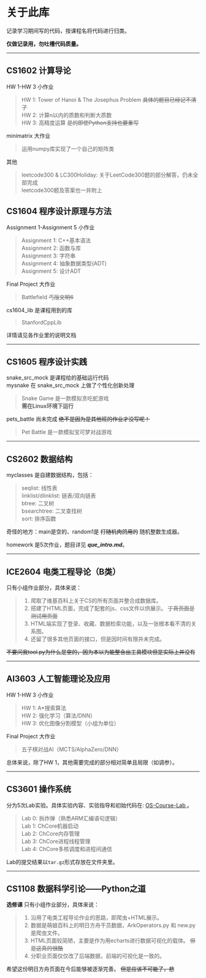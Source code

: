 # 关于此库

记录学习期间写的代码，按课程名将代码进行归类。  

**仅做记录用，勿吐槽代码质量。**

---

## CS1602 计算导论
HW 1-HW 3 小作业
> HW 1: Tower of Hanoi & The Josephus Problem ~~具体的题目已经记不清了~~  
> HW 2: 计算n以内的质数和判断大质数  
> HW 3: 高精度运算 ~~是的即使Python支持也要重写~~  

minimatrix 大作业
> 运用numpy库实现了一个自己的矩阵类

其他
> leetcode300 & LC300Holiday: 关于LeetCode300题的部分解答，仍未全部完成  
> leetcode300题及答案也一并附上  

## CS1604 程序设计原理与方法

Assignment 1-Assignment 5 小作业  
> Assignment 1: C++基本语法  
> Assignment 2: 函数与库  
> Assignment 3: 字符串  
> Assignment 4: 抽象数据类型(ADT)  
> Assignment 5: 设计ADT

Final Project 大作业  
> Battlefield ~~丐版文明6~~

cs1604_lib 是课程用到的库
> StanfordCppLib

详情请见各作业里的说明文档

---

## CS1605 程序设计实践

snake_src_mock 是课程给的基础运行代码  
mysnake 在 snake_src_mock 上做了个性化创新处理
> Snake Game 是一款模拟贪吃蛇游戏  
> **需在Linux环境下运行**

pets_battle 尚未完成 ~~绝不是因为是其他班的作业才没写呢！~~
> Pet Battle 是一款模拟宝可梦对战游戏  

---

## CS2602 数据结构

myclasses 是自建数据结构，包括：
> seqlist: 线性表  
> linklist/dlinklist: 链表/双向链表  
> btree: 二叉树  
> bsearchtree: 二叉查找树  
> sort: 排序函数  

奇怪的地方：main是空的、random1是 ~~打随机肉鸽用的~~ 随机整数生成器。

homework 是5次作业，题目详见 ***que_intro.md***。

---

## ICE2604 电类工程导论（B类）

只有小组作业部分，具体来说：
> 1. 爬取了维基百科上关于CS的所有页面并整合成数据库。  
> 2. 搭建了HTML页面，完成了配套的js、css文件以供展示。 ~~丁真页面是测试用页面~~  
> 3. HTML端实现了登录、收藏、数据检索功能，以及一张根本看不清的关系图。  
> 4. 还留了很多其他页面的接口，但是因时间有限并未完成。  

~~不要问我tool.py为什么是空的，因为本以为能整合出工具模块但是实际上并没有~~

---

## AI3603 人工智能理论及应用
HW 1-HW 3 小作业
> HW 1: A*搜索算法  
> HW 2: 强化学习（算法/DNN）    
> HW 3: 优化图像分割模型（小组为单位）  

Final Project 大作业
> 五子棋对战AI（MCTS/AlphaZero/DNN）

总体来说，除了HW 1，其他需要完成的部分相对简单且局限（如调参）。

---

## CS3601 操作系统
分为5次Lab实验。具体实验内容、实验指导和初始代码在: [OS-Course-Lab
](https://github.com/SJTU-IPADS/OS-Course-Lab)。
> Lab 0: 拆炸弹（熟悉ARM汇编语句逻辑）  
> Lab 1: ChCore机器启动  
> Lab 2: ChCore内存管理    
> Lab 3: ChCore进程线程管理     
> Lab 4: ChCore多核调度和进程间通信

Lab的提交结果以```tar.gz```形式存放在文件夹里。

---

## CS1108 数据科学引论——Python之道

**选修课**
只有小组作业部分，具体来说：
> 1. 沿用了电类工程导论作业的思路，即爬虫+HTML展示。  
> 2. 数据是萌娘百科上的明日方舟干员数据，ArkOperators.py 和 new.py 是爬虫文件。  
> 3. HTML页面较简陋，主要是作为用echarts进行数据可视化的载体。 ~~但是这真的很酷~~  
> 4. 分职业页面仅仅改了后端数据，前端的可视化是一致的。  

希望这份明日方舟页面在今后能够被逐渐完善。 ~~但是应该不可能了，悲~~
